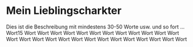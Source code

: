 # Mein Lieblingscharkter
Dies ist die Beschreibung mit mindestens 30-50 Worte
usw. und so fort ...
Wort15
Wort
Wort
Wort
Wort
Wort
Wort
Wort
Wort
Wort
Wort
Wort
Wort
Wort
Wort
Wort
Wort
Wort
Wort
Wort
Wort
Wort
Wort
Wort
Wort
Wort
Wort